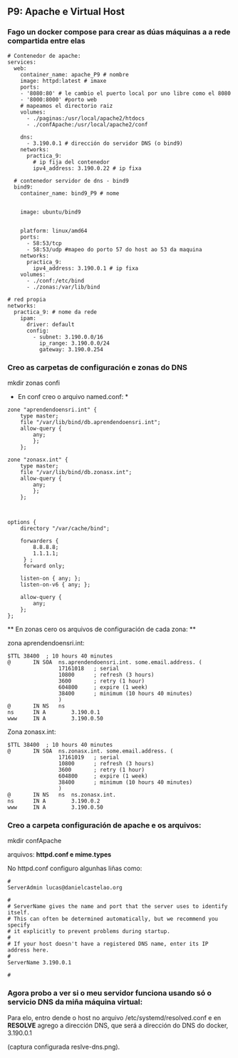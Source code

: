 
## P9: Apache e Virtual Host

### Fago un docker compose para crear as dúas máquinas a a rede compartida entre elas
 
```
# Contenedor de apache:
services:
  web:
    container_name: apache_P9 # nombre 
    image: httpd:latest # imaxe
    ports:
    - '8080:80' # le cambio el puerto local por uno libre como el 8080
    - '8000:8000' #porto web
    # mapeamos el directorio raiz
    volumes:
      - ./paginas:/usr/local/apache2/htdocs
      - ./confApache:/usr/local/apache2/conf
    
    dns:
      - 3.190.0.1 # dirección do servidor DNS (o bind9) 
    networks:
      practica_9:
        # ip fija del contenedor
        ipv4_address: 3.190.0.22 # ip fixa
        
  # contenedor servidor de dns - bind9
  bind9:
    container_name: bind9_P9 # nome


    image: ubuntu/bind9


    platform: linux/amd64
    ports:
      - 58:53/tcp
      - 58:53/udp #mapeo do porto 57 do host ao 53 da maquina
    networks:
      practica_9:
        ipv4_address: 3.190.0.1 # ip fixa
    volumes:
      - ./conf:/etc/bind
      - ./zonas:/var/lib/bind
      
# red propia
networks:
  practica_9: # nome da rede
    ipam: 
      driver: default
      config:
        - subnet: 3.190.0.0/16
          ip_range: 3.190.0.0/24
          gateway: 3.190.0.254
```

### Creo as carpetas de configuración e zonas do DNS

mkdir zonas confi

* En conf creo o arquivo named.conf: *

```
zone "aprendendoensri.int" {
	type master;
	file "/var/lib/bind/db.aprendendoensri.int";
	allow-query {
		any;
		};
	};

zone "zonasx.int" {
	type master;
	file "/var/lib/bind/db.zonasx.int";
	allow-query {
		any;
		};
	};
	
	
	
options {
	directory "/var/cache/bind";

	forwarders {
	 	8.8.8.8;
		1.1.1.1;
	 } ;
	 forward only;

	listen-on { any; };
	listen-on-v6 { any; };

	allow-query {
		any;
	};
};

```

** En zonas cero os arquivos de configuración de cada zona: **

zona aprendendoensri.int:
```
$TTL 38400	; 10 hours 40 minutes
@		IN SOA	ns.aprendendoensri.int. some.email.address. (
				17161018   ; serial
				10800      ; refresh (3 hours)
				3600       ; retry (1 hour)
				604800     ; expire (1 week)
				38400      ; minimum (10 hours 40 minutes)
				)
@		IN NS	ns
ns		IN A		3.190.0.1
www		IN A		3.190.0.50
```

Zona zonasx.int:
```
$TTL 38400	; 10 hours 40 minutes
@		IN SOA	ns.zonasx.int. some.email.address. (
				17161019   ; serial
				10800      ; refresh (3 hours)
				3600       ; retry (1 hour)
				604800     ; expire (1 week)
				38400      ; minimum (10 hours 40 minutes)
				)
@		IN NS	ns	ns.zonasx.int.
ns		IN A		3.190.0.2
www		IN A		3.190.0.50
```

### Creo a carpeta configuración de apache e os arquivos:
mkdir confApache

arquivos: **httpd.conf e mime.types**

No httpd.conf configuro algunhas liñas como:
```
#
ServerAdmin lucas@danielcastelao.org

#
# ServerName gives the name and port that the server uses to identify itself.
# This can often be determined automatically, but we recommend you specify
# it explicitly to prevent problems during startup.
#
# If your host doesn't have a registered DNS name, enter its IP address here.
#
ServerName 3.190.0.1

#
```
### Agora probo a ver si o meu servidor funciona usando só o servicio DNS da miña máquina virtual:

Para elo, entro dende o host no arquivo /etc/systemd/resolved.conf e en **RESOLVE** agrego a dirección DNS, que será a dirección do DNS do docker,  3.190.0.1 

(captura configurada reslve-dns.png).




